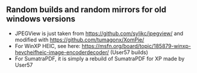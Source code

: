 ## Random builds and random mirrors for old windows versions
* JPEGView is just taken from https://github.com/sylikc/jpegview/ and modified with https://github.com/tumagonx/XomPie/
* For WinXP HEIC, see here: https://msfn.org/board/topic/185879-winxp-hevcheifheic-image-encoderdecoder/ (User57 builds)
* For SumatraPDF, it is simply a rebuild of SumatraPDF for XP made by User57
